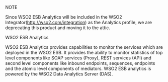 NOTE

Since WSO2 ESB Analytics will be included in the WSO2 Integrator(http://wso2.com/integration) as the Analytics profile, we are deprecating this product and moving it to the attic.

WSO2 ESB Analytics

WSO2 ESB Analytics provides capabilities to monitor the services which are deployed in the WSO2 ESB. It provides the ability to monitor statistics of top level components like SOAP services (Proxy), REST services (API) and second level components like inbound endpoints, sequences, endpoints and the atomic level components of mediators. WSO2 ESB analytics is powered by the WSO2 Data Analytics Server (DAS).